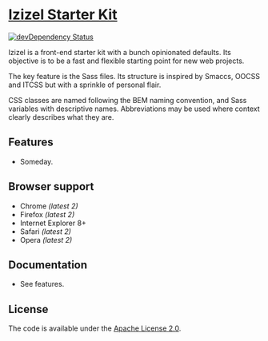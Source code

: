 # [Izizel Starter Kit](http://rasmus.io/izizel/)

[![devDependency Status](https://david-dm.org/fequois/izizel/dev-status.svg)](https://david-dm.org/fequois/izizel#info=devDependencies)

Izizel is a front-end starter kit with a bunch opinionated defaults. Its
objective is to be a fast and flexible starting point for new web projects.

The key feature is the Sass files. Its structure is inspired by Smaccs, OOCSS
and ITCSS but with a sprinkle of personal flair.

CSS classes are named following the BEM naming convention, and Sass variables
with descriptive names. Abbreviations may be used where context clearly
describes what they are.

## Features

- Someday.

## Browser support

 - Chrome *(latest 2)*
 - Firefox *(latest 2)*
 - Internet Explorer 8+
 - Safari *(latest 2)*
 - Opera *(latest 2)*

## Documentation

- See features.

## License
The code is available under the [Apache License 2.0](LICENSE).

